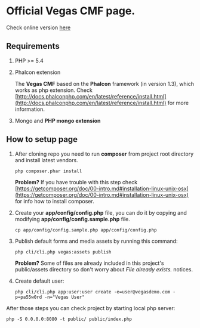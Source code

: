 Official Vegas CMF page.
======================

Check online version [here](http://vegas.amsterdamstandard.pl)

Requirements
------------
1. PHP >= 5.4

2. Phalcon extension

    The **Vegas CMF** based on the **Phalcon** framework (in version 1.3), which works as php extension.
    Check [http://docs.phalconphp.com/en/latest/reference/install.html](http://docs.phalconphp.com/en/latest/reference/install.html) for more information.

3. Mongo and **PHP mongo extension**

How to setup page
-----------------
1. After cloning repo you need to run **composer** from project root directory and install latest vendors.
    ```
    php composer.phar install
    ```
    **Problem?** If you have trouble with this step check [https://getcomposer.org/doc/00-intro.md#installation-linux-unix-osx](https://getcomposer.org/doc/00-intro.md#installation-linux-unix-osx) for info how to install composer.

2. Create your **app/config/config.php** file, you can do it by copying and modifying **app/config/config.sample.php** file.
    ```
    cp app/config/config.sample.php app/config/config.php
    ```

3. Publish default forms and media assets by running this command:
    ```
    php cli/cli.php vegas:assets publish
    ```
    **Problem?** Some of files are already included in this project's public/assets directory so don't worry about *File already exists.* notices.

4. Create default user:
    ```
    php cli/cli.php app:user:user create -e=user@vegasdemo.com -p=pa55w0rd -n="Vegas User"
    ```

After those steps you can check project by starting local php server:
```
php -S 0.0.0.0:8080 -t public/ public/index.php
```
